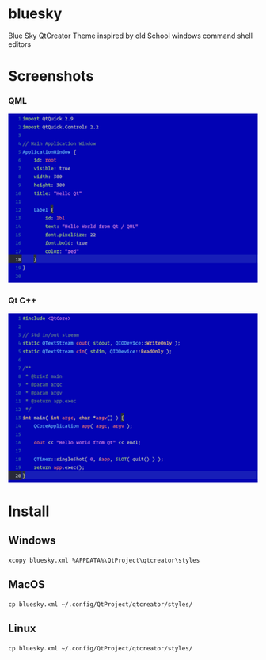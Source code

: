 # bluesky
Blue Sky QtCreator Theme inspired by old School windows command shell editors

# Screenshots

### QML
![QML](https://raw.githubusercontent.com/foxoman/bluesky/master/bluesky-qml.png)

### Qt C++
![Qt](https://raw.githubusercontent.com/foxoman/bluesky/master/bluesky-cpp.png)

# Install

## Windows
`xcopy bluesky.xml %APPDATA%\QtProject\qtcreator\styles`

## MacOS
`cp bluesky.xml ~/.config/QtProject/qtcreator/styles/`

## Linux
`cp bluesky.xml ~/.config/QtProject/qtcreator/styles/`
